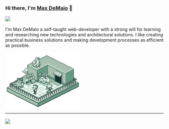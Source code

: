 <!--
**maxwelldemaio/maxwelldemaio** is a ✨ _special_ ✨ repository because its `README.md` (this file) appears on your GitHub profile.

Here are some ideas to get you started:

- 🔭 I’m currently working on ...
- 🌱 I’m currently learning ...
- 👯 I’m looking to collaborate on ...
- 🤔 I’m looking for help with ...
- 💬 Ask me about ...
- 📫 How to reach me: ...
- 😄 Pronouns: ...
- ⚡ Fun fact: ...
-->

### Hi there, I'm <a href="https://github.com/maxwelldemaio">Max DeMaio</a> 👋


<a href="https://twitter.com/maxwelldemaio"><img src="https://img.shields.io/twitter/follow/maxwelldemaio?style=for-the-badge&logo=twitter"></a>

I'm Max DeMaio a self-taught web-developer with a strong will for learning and researching new technologies and architectural solutions. I like creating practical business solutions and making development processes as efficient as possible.

<img src="pokemon_blue.gif" width="240px" align="center">
<hr>

<a href="https://github.com/maxwelldemaio">
<img align="center" src="https://github-readme-stats.vercel.app/api?username=maxwelldemaio&count_private=true&include_all_commits=true&hide_rank=false&show_icons=true&theme=graywhite" />
</a>
